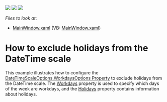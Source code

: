 <!-- default badges list -->
![](https://img.shields.io/endpoint?url=https://codecentral.devexpress.com/api/v1/VersionRange/128569882/22.2.2%2B)
[![](https://img.shields.io/badge/Open_in_DevExpress_Support_Center-FF7200?style=flat-square&logo=DevExpress&logoColor=white)](https://supportcenter.devexpress.com/ticket/details/T460550)
[![](https://img.shields.io/badge/📖_How_to_use_DevExpress_Examples-e9f6fc?style=flat-square)](https://docs.devexpress.com/GeneralInformation/403183)
<!-- default badges end -->
<!-- default file list -->
*Files to look at*:

* [MainWindow.xaml](./CS/Workdays/MainWindow.xaml) (VB: [MainWindow.xaml](./VB/Workdays/MainWindow.xaml))
<!-- default file list end -->
# How to exclude holidays from the DateTime scale


<p>This example illustrates how to configure the <a href="https://documentation.devexpress.com/#WPF/DevExpressXpfChartsDateTimeScaleOptionsBase_WorkdaysOptionstopic">DateTimeScaleOptions.WorkdaysOptions Property</a> to exclude holidays from the DateTime scale. The <a href="https://documentation.devexpress.com/#WPF/DevExpressXpfChartsWorkdaysOptions_Workdaystopic">Workdays</a> property is used to specify which days of the week are workdays, and the <a href="https://documentation.devexpress.com/#WPF/DevExpressXpfChartsWorkdaysOptions_Holidaystopic">Holidays</a> property contains information about holidays.</p>

<br/>



